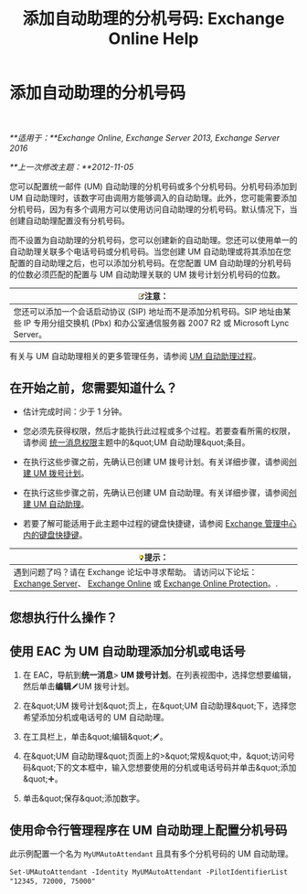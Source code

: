 ﻿---
title: '添加自动助理的分机号码: Exchange Online Help'
TOCTitle: 添加自动助理的分机号码
ms:assetid: f2bd62ba-1e01-4cb7-862c-c750752e20e0
ms:mtpsurl: https://technet.microsoft.com/zh-cn/library/Bb232200(v=EXCHG.150)
ms:contentKeyID: 50491972
ms.date: 05/23/2018
mtps_version: v=EXCHG.150
ms.translationtype: MT
---

# 添加自动助理的分机号码

 

_**适用于：**Exchange Online, Exchange Server 2013, Exchange Server 2016_

_**上一次修改主题：**2012-11-05_

您可以配置统一邮件 (UM) 自动助理的分机号码或多个分机号码。分机号码添加到 UM 自动助理时，该数字可由调用方能够调入的自动助理。此外，您可能需要添加分机号码，因为有多个调用方可以使用访问自动助理的分机号码。默认情况下，当创建自动助理配置没有分机号码。

而不设置为自动助理的分机号码，您可以创建新的自动助理。您还可以使用单一的自动助理关联多个电话号码或分机号码。当您创建 UM 自动助理或将其添加在您配置的自动助理之后，也可以添加分机号码。在您配置 UM 自动助理的分机号码的位数必须匹配的配置与 UM 自动助理关联的 UM 拨号计划分机号码的位数。

<table>
<thead>
<tr class="header">
<th><img src="images/Bb124558.note(EXCHG.150).gif" title="注意" alt="注意" />注意：</th>
</tr>
</thead>
<tbody>
<tr class="odd">
<td>您还可以添加一个会话启动协议 (SIP) 地址而不是添加分机号码。SIP 地址由某些 IP 专用分组交换机 (Pbx) 和办公室通信服务器 2007 R2 或 Microsoft Lync Server。</td>
</tr>
</tbody>
</table>


有关与 UM 自动助理相关的更多管理任务，请参阅 [UM 自动助理过程](um-auto-attendant-procedures-exchange-2013-help.md)。

## 在开始之前，您需要知道什么？

  - 估计完成时间：少于 1 分钟。

  - 您必须先获得权限，然后才能执行此过程或多个过程。若要查看所需的权限，请参阅 [统一消息权限](unified-messaging-permissions-exchange-2013-help.md)主题中的\&quot;UM 自动助理\&quot;条目。

  - 在执行这些步骤之前，先确认已创建 UM 拨号计划。有关详细步骤，请参阅[创建 UM 拨号计划](create-a-um-dial-plan-exchange-2013-help.md)。

  - 在执行这些步骤之前，先确认已创建 UM 自动助理。有关详细步骤，请参阅[创建 UM 自动助理](create-a-um-auto-attendant-exchange-2013-help.md)。

  - 若要了解可能适用于此主题中过程的键盘快捷键，请参阅 [Exchange 管理中心内的键盘快捷键](keyboard-shortcuts-in-the-exchange-admin-center-exchange-online-protection-help.md)。

<table>
<thead>
<tr class="header">
<th><img src="images/Bb124558.tip(EXCHG.150).gif" title="提示" alt="提示" />提示：</th>
</tr>
</thead>
<tbody>
<tr class="odd">
<td>遇到问题了吗？请在 Exchange 论坛中寻求帮助。 请访问以下论坛：<a href="https://go.microsoft.com/fwlink/p/?linkid=60612">Exchange Server</a>、 <a href="https://go.microsoft.com/fwlink/p/?linkid=267542">Exchange Online</a> 或 <a href="https://go.microsoft.com/fwlink/p/?linkid=285351">Exchange Online Protection</a>。.</td>
</tr>
</tbody>
</table>


## 您想执行什么操作？

## 使用 EAC 为 UM 自动助理添加分机或电话号

1.  在 EAC，导航到**统一消息**\> **UM 拨号计划**。在列表视图中，选择您想要编辑，然后单击**编辑**![编辑图标](images/Bb124582.6f53ccb2-1f13-4c02-bea0-30690e6ea71d(EXCHG.150).gif "编辑图标")UM 拨号计划。

2.  在\&quot;UM 拨号计划\&quot;页上，在\&quot;UM 自动助理\&quot;下，选择您希望添加分机或电话号的 UM 自动助理。

3.  在工具栏上，单击\&quot;编辑\&quot;![编辑图标](images/Bb124582.6f53ccb2-1f13-4c02-bea0-30690e6ea71d(EXCHG.150).gif "编辑图标")。

4.  在\&quot;UM 自动助理\&quot;页面上的\>\&quot;常规\&quot;中，\&quot;访问号码\&quot;下的文本框中，输入您想要使用的分机或电话号码并单击\&quot;添加\&quot;![添加图标](images/JJ218640.c1e75329-d6d7-4073-a27d-498590bbb558(EXCHG.150).gif "添加图标")。

5.  单击\&quot;保存\&quot;添加数字。

## 使用命令行管理程序在 UM 自动助理上配置分机号码

此示例配置一个名为 `MyUMAutoAttendant` 且具有多个分机号码的 UM 自动助理。

    Set-UMAutoAttendant -Identity MyUMAutoAttendant -PilotIdentifierList "12345, 72000, 75000"

